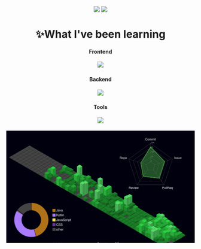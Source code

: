 <div align="center">
  <img src="https://github-readme-stats.vercel.app/api?username=sehyeo&show_icons=true&theme=radical" height="180">
  <img src="https://github-readme-stats.vercel.app/api/top-langs/?username=sehyeo&layout=donut" height="180">

  <h1>✨What I've been learning</h1>
  <div>
    <h4>Frontend</h4>
      <img src="https://skillicons.dev/icons?i=html,css,js,react,kotlin" />
  </div>
  <div>
    <h4>Backend</h4>
      <img src="https://skillicons.dev/icons?i=java,py,spring,aws,docker,redis" />
  </div>
  <div>
    <h4>Tools</h4>
    <img src="https://skillicons.dev/icons?i=eclipse,idea,visualstudio,datagrip,slack,git,github,notion,figma,discord" />
  </div>
  <br />
  <img
    src="https://raw.githubusercontent.com/sehyeo/sehyeo/main/profile-3d-contrib/profile-night-green.svg"
    alt="3D 잔디"
    style="width: 100%; height: 300px; object-fit: cover;"
  />
</div>
